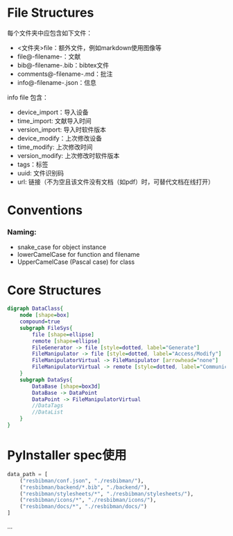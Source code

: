 # File Structures
每个文件夹中应包含如下文件：
* <文件夹\>file：额外文件，例如markdown使用图像等
* file@-filename-：文献
* bib@-filename-.bib：bibtex文件
* comments@-filename-.md：批注
* info@-filename-.json：信息

info file 包含：
* device_import：导入设备
* time_import: 文献导入时间
* version_import: 导入时软件版本
* device_modify：上次修改设备
* time_modify: 上次修改时间
* version_modify: 上次修改时软件版本
* tags：标签
* uuid: 文件识别码
* url: 链接（不为空且该文件没有文档（如pdf）时，可替代文档在线打开）

# Conventions
### Naming:
* snake\_case for object instance
* lowerCamelCase for function and filename
* UpperCamelCase (Pascal case) for class

# Core Structures
```dot
digraph DataClass{
    node [shape=box]
    compound=true
    subgraph FileSys{
        file [shape=ellipse]
        remote [shape=ellipse]
        FileGenerator -> file [style=dotted, label="Generate"]
        FileManipulator -> file [style=dotted, label="Access/Modify"]
        FileManipulatorVirtual -> FileManipulator [arrowhead="none"]
        FileManipulatorVirtual -> remote [style=dotted, label="Communicate"]
    }
    subgraph DataSys{
        DataBase [shape=box3d]
        DataBase -> DataPoint 
        DataPoint -> FileManipulatorVirtual
        //DataTags
        //DataList
    }
}
```


# PyInstaller spec使用

```python
data_path = [
    ("resbibman/conf.json", "./resbibman/"),
    ("resbibman/backend/*.bib", "./backend/"),
    ("resbibman/stylesheets/*", "./resbibman/stylesheets/"),
    ("resbibman/icons/*", "./resbibman/icons/"),
    ("resbibman/docs/*", "./resbibman/docs/")
]

```
...
